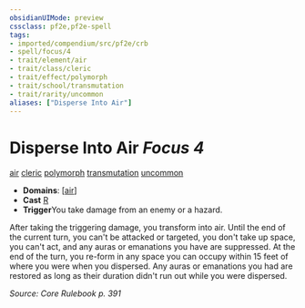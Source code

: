 ```yaml
---
obsidianUIMode: preview
cssclass: pf2e,pf2e-spell
tags:
- imported/compendium/src/pf2e/crb
- spell/focus/4
- trait/element/air
- trait/class/cleric
- trait/effect/polymorph
- trait/school/transmutation
- trait/rarity/uncommon
aliases: ["Disperse Into Air"]
---
```

# Disperse Into Air *Focus 4*   
[air](air.md)  [cleric](rules/traits/cleric.md)  [polymorph](polymorph.md)  [transmutation](transmutation.md)  [uncommon](uncommon.md)  

- **Domains**: [[air](../setting/domains.md#Air)]
- **Cast** [R](chapter-9-playing-the-game.md#Actions "Reaction") 
- **Trigger**You take damage from an enemy or a hazard.

After taking the triggering damage, you transform into air. Until the end of the current turn, you can't be attacked or targeted, you don't take up space, you can't act, and any auras or emanations you have are suppressed. At the end of the turn, you re-form in any space you can occupy within 15 feet of where you were when you dispersed. Any auras or emanations you had are restored as long as their duration didn't run out while you were dispersed.

*Source: Core Rulebook p. 391*